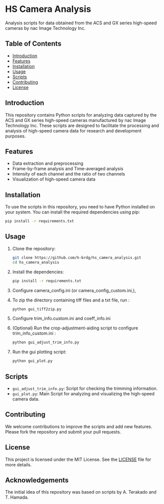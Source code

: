 # HS Camera Analysis

Analysis scripts for data obtained from the ACS and GX series high-speed cameras by nac Image Technology Inc.

## Table of Contents
- [Introduction](#introduction)
- [Features](#features)
- [Installation](#installation)
- [Usage](#usage)
- [Scripts](#scripts)
- [Contributing](#contributing)
- [License](#license)

## Introduction
This repository contains Python scripts for analyzing data captured by the ACS and GX series high-speed cameras manufactured by nac Image Technology Inc. These scripts are designed to facilitate the processing and analysis of high-speed camera data for research and development purposes.

## Features
- Data extraction and preprocessing
- Frame-by-frame analysis and Time-averaged analysis
- Intensity of each channel and the ratio of two channels
- Visualization of high-speed camera data
  
## Installation
To use the scripts in this repository, you need to have Python installed on your system. You can install the required dependencies using pip:

```bash
pip install -r requirements.txt
```

## Usage
1. Clone the repository:
    ```bash
    git clone https://github.com/h-brdg/hs_camera_analysis.git
    cd hs_camera_analysis
    ```

2. Install the dependencies:
    ```bash
    pip install -r requirements.txt
    ```

3. Configure camera_config.ini (or camera_config_custom.ini,),
   
4. To zip the directory containing tiff files and a txt file, run :
    ```bash
    python gui_tiff2zip.py
    ```
5. Configure trim_info.custom.ini and coeff_info.ini

6. (Optional) Run the crop-adjustment-aiding script to configure trim_info_custom.ini :
    ```bash
    python gui_adjust_trim_info.py
    ```

7. Run the gui plotting script:
    ```bash
    python gui_plot.py
    ```

## Scripts
- `gui_adjust_trim_info.py`: Script for checking the trimming information.
- `gui_plot.py`: Main Script for analyzing and visualizing the high-speed camera data.

## Contributing
We welcome contributions to improve the scripts and add new features. Please fork the repository and submit your pull requests.

## License
This project is licensed under the MIT License. See the [LICENSE](LICENSE) file for more details.

## Acknowledgements
The initial idea of this repository was based on scripts by A. Terakado and T. Hamada.
